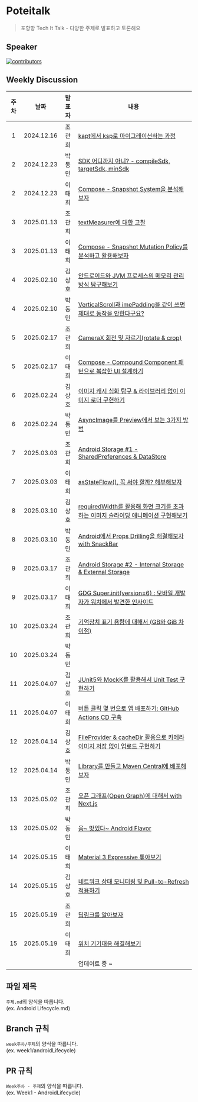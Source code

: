 # Poteitalk
> 포항항 Tech It Talk - 다양한 주제로 발표하고 토론해요

## Speaker

[![contributors](https://contrib.rocks/image?repo=Pohanghang-Compose/Poteitalk)](https://github.com/Pohanghang-Compose/Poteitalk/contributors)

## Weekly Discussion
| 주차 | 날짜 | 발표자 | 내용 |
  | :-------------: | :-------------: |:-:| ------------- |
| 1 | 2024.12.16 | 조관희 | [kapt에서 ksp로 마이그레이션하는 과정](https://atom-feet-3b2.notion.site/kapt-ksp-15a0bc1578e6809eaf5dced868711560?pvs=4) |
| 2 | 2024.12.23 | 박동민 | [SDK 어디까지 아니? - compileSdk, targetSdk, minSdk](https://naemamdaelo.tistory.com/entry/SDK-%EC%96%B4%EB%94%94%EA%B9%8C%EC%A7%80-%EC%95%84%EB%8B%88-compileSdk-targetSdk-minSdk) |
| 2 | 2024.12.23 | 이태희 | [Compose - Snapshot System을 분석해보자](https://haeti.palms.blog/compose-snapshot-system) |
| 3 | 2025.01.13 | 조관희 | [textMeasurer에 대한 고찰](https://velog.io/@kwan_hee/textMeasurer-%EC%97%90-%EB%8C%80%ED%95%9C-%EA%B3%A0%EC%B0%B0) |
| 3 | 2025.01.13 | 이태희 | [Compose - Snapshot Mutation Policy를 분석하고 활용해보자](https://haeti.palms.blog/snapshot-mutation-policy) |
| 4 | 2025.02.10 | 김상호 | [안드로이드와 JVM 프로세스의 메모리 관리 방식 탐구해보기](https://marchbreeze.notion.site/JVM-18bb6895dba9809b8018ff9b37890e2f) |
| 4 | 2025.02.10 | 박동민 | [VerticalScroll과 imePadding을 같이 쓰면 제대로 동작을 안한다구요?](https://naemamdaelo.tistory.com/entry/Android-Compose-Scroll%EA%B3%BC-imePadding%EC%9D%84-%EA%B0%99%EC%9D%B4-%EC%93%B0%EB%A9%B4-%EC%A0%9C%EB%8C%80%EB%A1%9C-%EB%8F%99%EC%9E%91%EC%9D%84-%EC%95%88%ED%95%9C%EB%8B%A4%EA%B5%AC%EC%9A%94) |
| 5 | 2025.02.17 | 조관희 | [CameraX 회전 및 자르기(rotate & crop)](https://velog.io/@kwan_hee/CameraX-%ED%9A%8C%EC%A0%84-%EB%B0%8F-%EC%9E%90%EB%A5%B4%EA%B8%B0rotate-crop) |
| 5 | 2025.02.17 | 이태희 | [Compose - Compound Component 패턴으로 복잡한 UI 설계하기](https://haeti.palms.blog/compose-compound-components) |
| 6 | 2025.02.24 | 김상호 | [이미지 캐시 심화 탐구 & 라이브러리 없이 이미지 로더 구현하기](https://marchbreeze.notion.site/135b6895dba980f99a44c3bf169b73c2) |
| 6 | 2025.02.24 | 박동민 | [AsyncImage를 Preview에서 보는 3가지 방법](https://naemamdaelo.tistory.com/entry/AsyncImage%EB%A5%BC-Preview%EC%97%90%EC%84%9C-%EB%B3%B4%EB%8A%94-3%EA%B0%80%EC%A7%80-%EB%B0%A9%EB%B2%95) |
| 7 | 2025.03.03 | 조관희 | [Android Storage #1 - SharedPreferences & DataStore](https://velog.io/@kwan_hee/Android-Storage-1-SharedPreferences-DataStore) |
| 7 | 2025.03.03 | 이태희 | [asStateFlow(), 꼭 써야 할까? 해부해보자](https://haeti.palms.blog/as-state-flow-deepdive) |
| 8 | 2025.03.10 | 김상호 | [requiredWidth를 활용해 화면 크기를 초과하는 이미지 슬라이딩 애니메이션 구현해보기](https://marchbreeze.notion.site/requiredWidth-1afb6895dba9805d960adf0aa958349b?pvs=4) |
| 8 | 2025.03.10 | 박동민 | [Android에서 Props Drilling을 해결해보자 with SnackBar](https://naemamdaelo.tistory.com/entry/Android%EC%97%90%EC%84%9C-Props-Drilling%EC%9D%84-%ED%95%B4%EA%B2%B0%ED%95%B4%EB%B3%B4%EC%9E%90-with-SnackBar) |
| 9 | 2025.03.17 | 조관희 | [Android Storage #2 - Internal Storage & External Storage](https://velog.io/@kwan_hee/Android-Storage-2-Internal-Storage-External-Storage) |
| 9 | 2025.03.17 | 이태희 | [GDG Super.init(version=6) : 모바일 개발자가 워치에서 발견한 인사이트](https://speakerdeck.com/haeti2/gdg-super-dot-init-version-equals-6-from-where-to-wear-mobail-gaebaljaga-weocieseo-balgyeonhan-insaiteu) |
| 10 | 2025.03.24 | 조관희 | [기억장치 표기 용량에 대해서 (GB와 GiB 차이점)](https://velog.io/@kwan_hee/%EA%B8%B0%EC%96%B5%EC%9E%A5%EC%B9%98-%ED%91%9C%EA%B8%B0-%EC%9A%A9%EB%9F%89%EC%97%90-%EB%8C%80%ED%95%B4%EC%84%9C-GB%EC%99%80-GiB-%EC%B0%A8%EC%9D%B4%EC%A0%90) |
| 10 | 2025.03.24 | 박동민 |  |
| 11 | 2025.04.07 | 김상호 | [JUnit5와 MockK를 활용해서 Unit Test 구현하기](https://github.com/Pohanghang-Compose/Poteitalk/pull/20) |
| 11 | 2025.04.07 | 이태희 | [버튼 클릭 몇 번으로 앱 배포하기: GitHub Actions CD 구축](https://haeti.palms.blog/github-actions-cd) |
| 12 | 2025.04.14 | 김상호 | [FileProvider & cacheDir 활용으로 카메라 이미지 저장 없이 업로드 구현하기](https://marchbreeze.notion.site/FileProvider-cacheDir-1c0b6895dba9807da89af397a3143fc9?pvs=4) |
| 12 | 2025.04.14 | 박동민 | [Library를 만들고 Maven Central에 배포해보자](https://naemamdaelo.tistory.com/entry/Library%EB%A5%BC-%EB%B0%B0%ED%8F%AC%ED%95%B4%EB%B3%B4%EC%9E%90-feat-Pebble) |
| 13 | 2025.05.02 | 조관희 | [오픈 그래프(Open Graph)에 대해서 with Next.js](https://velog.io/@kwan_hee/%EC%98%A4%ED%94%88-%EA%B7%B8%EB%9E%98%ED%94%84Open-Graph%EC%97%90-%EB%8C%80%ED%95%B4%EC%84%9C-with-Next.js) |
| 13 | 2025.05.02 | 박동민 | [음~ 맛있다~ Android Flavor](https://naemamdaelo.tistory.com/entry/Android-FlavorProduct-Flavor) |
| 14 | 2025.05.15 | 이태희 | [Material 3 Expressive 톺아보기](https://haeti.palms.blog/material-3-expressive) |
| 14 | 2025.05.15 | 김상호 | [네트워크 상태 모니터링 및 Pull-to-Refresh 적용하기](https://marchbreeze.notion.site/Pull-to-Refresh-1edb6895dba980b1b1e0c84f6f97494d?pvs=4) |
| 15 | 2025.05.19 | 조관희 | [딥링크를 알아보자](https://velog.io/@kwan_hee/%EB%94%A5%EB%A7%81%ED%81%ACDeep-Link-%EA%B5%AC%ED%98%84%ED%95%98%EA%B8%B0) |
| 15 | 2025.05.19 | 이태희 | [워치 기기대응 해결해보기](https://haeti.palms.blog/wear-os-responsive-ui) |
|  |  |   | 업데이트 중 ~ |

## 파일 제목

`주제.md`의 양식을 따릅니다.  
(ex.  Android Lifecycle.md)


## Branch 규칙

`week주차/주제`의 양식을 따릅니다.  
(ex. week1/androidLifecycle)

## PR 규칙

`Week주차 - 주제`의 양식을 따릅니다.  
(ex. Week1 - AndroidLifecycle)    
